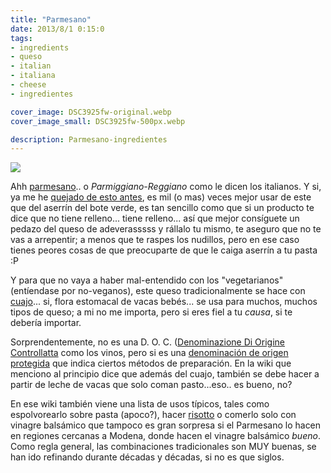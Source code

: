 ```yaml
---
title: "Parmesano"
date: 2013/8/1 0:15:0
tags: 
- ingredients
- queso
- italian
- italiana
- cheese
- ingredientes

cover_image: DSC3925fw-original.webp
cover_image_small: DSC3925fw-500px.webp

description: Parmesano-ingredientes
---
```


[![](DSC3925fw)](DSC3925fw-original.webp)

Ahh <a href="https://es.wikipedia.org/wiki/Queso_parmesano">parmesano</a>.. o *Parmiggiano-Reggiano* como le dicen los italianos. Y si, ya me he <a href="risotto-al-parmesano.html">quejado de esto antes</a>, es mil (o mas) veces mejor usar de este que del aserrín del bote verde, es tan sencillo como que si un producto te dice que no tiene relleno... tiene relleno... así que mejor consíguete un pedazo del queso de adeverasssss y rállalo tu mismo, te aseguro que no te vas a arrepentir; a menos que te raspes los nudillos, pero en ese caso tienes peores cosas de que preocuparte de que le caiga aserrín a tu pasta :P  
  
Y para que no vaya a haber mal-entendido con los "vegetarianos" (entíendase por no-veganos), este queso tradicionalmente se hace con <a href="https://es.wikipedia.org/wiki/Cuajo">cuajo</a>... si, flora estomacal de vacas bebés... se usa para muchos, muchos tipos de queso; a mi no me importa, pero si eres fiel a tu *causa*, si te debería importar.  
  
Sorprendentemente, no es una D. O. C. (<a href="https://it.wikipedia.org/wiki/Denominazione_di_origine_controllata">Denominazione Di Origine Controllatta</a> como los vinos, pero si es una <a href="https://it.wikipedia.org/wiki/Denominazione_di_origine_protetta">denominación de origen protegida</a> que indica ciertos métodos de preparación. En la wiki que menciono al principio dice que además del cuajo, también se debe hacer a partir de leche de vacas que solo coman pasto...eso.. es bueno, no?  
  
En ese wiki también viene una lista de usos típicos, tales como espolvorearlo sobre pasta (apoco?), hacer <a href="risotto-al-parmesano.html">risotto</a> o comerlo solo con vinagre balsámico que tampoco es gran sorpresa si el Parmesano lo hacen en regiones cercanas a Modena, donde hacen el vinagre balsámico *bueno*. Como regla general, las combinaciones tradicionales son MUY buenas, se han ido refinando durante décadas y décadas, si no es que siglos. 

